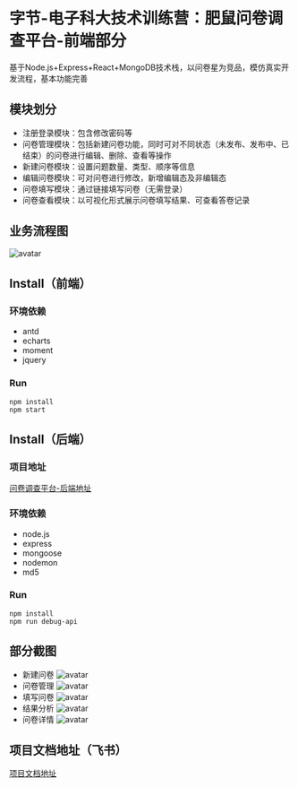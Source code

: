 # 字节-电子科大技术训练营：肥鼠问卷调查平台-前端部分

基于Node.js+Express+React+MongoDB技术栈，以问卷星为竞品，模仿真实开发流程，基本功能完善

## 模块划分

* 注册登录模块：包含修改密码等
* 问卷管理模块：包括新建问卷功能，同时可对不同状态（未发布、发布中、已结束）的问卷进行编辑、删除、查看等操作
* 新建问卷模块：设置问题数量、类型、顺序等信息
* 编辑问卷模块：可对问卷进行修改，新增编辑态及非编辑态
* 问卷填写模块：通过链接填写问卷（无需登录）
* 问卷查看模块：以可视化形式展示问卷填写结果、可查看答卷记录

## 业务流程图

![avatar](https://note.youdao.com/yws/api/personal/file/WEB6dc3231f41b9ca407801ff5d6530aec2?method=download&shareKey=478b36279f4a4b0c9961437a2f0db534)

## Install（前端）

### 环境依赖

* antd
* echarts
* moment
* jquery

### Run

```
npm install
npm start
```

## Install（后端）

### 项目地址

[问卷调查平台-后端地址](https://github.com/ClaraShar/qsystem)

### 环境依赖

* node.js
* express
* mongoose
* nodemon
* md5

### Run

```
npm install
npm run debug-api
```

## 部分截图

* 新建问卷
![avatar](https://note.youdao.com/yws/api/personal/file/WEBfd5c583ff903553b6b79be686cece8e2?method=download&shareKey=5161f17d08b833ea2215eab1ec36b124)
* 问卷管理
![avatar](https://note.youdao.com/yws/api/personal/file/WEB4d7047baebe4b6a7d6eb08c84f32e9bc?method=download&shareKey=a63edb4f3a4e4ec3af0be5a0458049b6)
* 填写问卷
![avatar](https://note.youdao.com/yws/api/personal/file/WEB2422ac2f3c81e9864b29ce7e05049f9d?method=download&shareKey=b5977e280d04d2ddabbab8a306c217a9)
* 结果分析
![avatar](https://note.youdao.com/yws/api/personal/file/WEB34d7f17f3e178bac2daa7d87821fbe07?method=download&shareKey=4d4220bb3773f159fffbb345fa48fbc9)
* 问卷详情
![avatar](https://note.youdao.com/yws/api/personal/file/WEBc50b5170623f3855fe88b3a57d7ead4a?method=download&shareKey=f11afa542d2bb0e98bd5e78a404291ac)

## 项目文档地址（飞书）

[项目文档地址](https://bytedance.feishu.cn/drive/folder/fldcnVNFLobUxcPWpYwgHdk5lQr)
